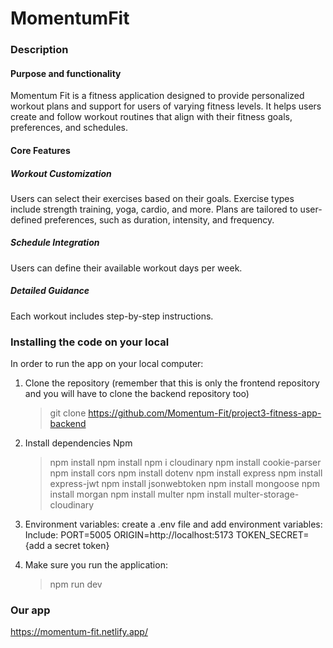# MomentumFit

### Description

#### Purpose and functionality

Momentum Fit is a fitness application designed to provide personalized workout plans and support for users of varying fitness levels. It helps users create and follow workout routines that align with their fitness goals, preferences, and schedules.

#### Core Features

##### Workout Customization

Users can select their exercises based on their goals. Exercise types include strength training, yoga, cardio, and more. Plans are tailored to user-defined preferences, such as duration, intensity, and frequency.

##### Schedule Integration

Users can define their available workout days per week.

##### Detailed Guidance

Each workout includes step-by-step instructions.

### Installing the code on your local

In order to run the app on your local computer:

1. Clone the repository (remember that this is only the frontend repository and you will have to clone the backend repository too)
   > git clone https://github.com/Momentum-Fit/project3-fitness-app-backend
2. Install dependencies
   Npm

   > npm install
   > npm install npm i cloudinary
   > npm install cookie-parser
   > npm install cors
   > npm install dotenv
   > npm install express
   > npm install express-jwt
   > npm install jsonwebtoken
   > npm install mongoose
   > npm install morgan
   > npm install multer
   > npm install multer-storage-cloudinary

3. Environment variables: create a .env file and add environment variables:
   Include:
   PORT=5005
   ORIGIN=http://localhost:5173
   TOKEN_SECRET= {add a secret token}
4. Make sure you run the application:
   > npm run dev

### Our app

https://momentum-fit.netlify.app/
